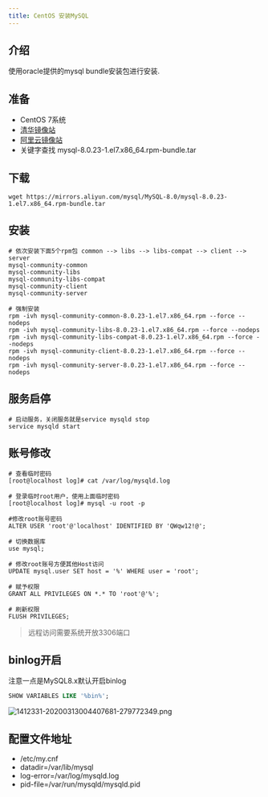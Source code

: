 ```yaml
---
title: CentOS 安装MySQL
---
```




## 介绍
使用oracle提供的mysql bundle安装包进行安装.



## 准备
- CentOS 7系统
- [清华镜像站](https://mirrors.tuna.tsinghua.edu.cn/mysql/downloads/MySQL-8.0/)
- [阿里云镜像站](https://mirrors.aliyun.com/mysql/MySQL-8.0/)
- 关键字查找 mysql-8.0.23-1.el7.x86_64.rpm-bundle.tar

## 下载
```shell
wget https://mirrors.aliyun.com/mysql/MySQL-8.0/mysql-8.0.23-1.el7.x86_64.rpm-bundle.tar
```

## 安装
```shell
# 依次安装下面5个rpm包 common --> libs --> libs-compat --> client --> server
mysql-community-common
mysql-community-libs
mysql-community-libs-compat
mysql-community-client
mysql-community-server

# 强制安装
rpm -ivh mysql-community-common-8.0.23-1.el7.x86_64.rpm --force --nodeps
rpm -ivh mysql-community-libs-8.0.23-1.el7.x86_64.rpm --force --nodeps
rpm -ivh mysql-community-libs-compat-8.0.23-1.el7.x86_64.rpm --force --nodeps
rpm -ivh mysql-community-client-8.0.23-1.el7.x86_64.rpm --force --nodeps
rpm -ivh mysql-community-server-8.0.23-1.el7.x86_64.rpm --force --nodeps
```

## 服务启停
```shell
# 启动服务，关闭服务就是service mysqld stop
service mysqld start
```

## 账号修改
```shell
# 查看临时密码
[root@localhost log]# cat /var/log/mysqld.log 

# 登录临时root用户，使用上面临时密码
[root@localhost log]# mysql -u root -p

#修改root账号密码
ALTER USER 'root'@'localhost' IDENTIFIED BY 'QWqw12!@';

# 切换数据库
use mysql;

# 修改root账号方便其他Host访问
UPDATE mysql.user SET host = '%' WHERE user = 'root';

# 赋予权限
GRANT ALL PRIVILEGES ON *.* TO 'root'@'%';

# 刷新权限
FLUSH PRIVILEGES;
```

> 远程访问需要系统开放3306端口

## binlog开启
注意一点是MySQL8.x默认开启binlog

```sql
SHOW VARIABLES LIKE '%bin%';
```
![1412331-20200313004407681-279772349.png](https://note.youdao.com/src/WEBRESOURCE46076a70ff52804e65e27a9f3be7e17e)

## 配置文件地址
- /etc/my.cnf
- datadir=/var/lib/mysql
- log-error=/var/log/mysqld.log
- pid-file=/var/run/mysqld/mysqld.pid